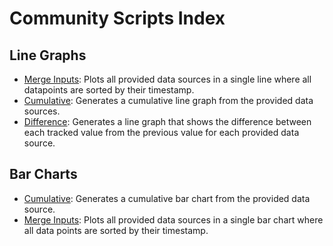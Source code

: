 # Community Scripts Index

## Line Graphs
- [Merge Inputs](./line-graphs/merge-inputs/README.md): Plots all provided data sources in a single line where all datapoints are sorted by their timestamp.
- [Cumulative](./line-graphs/cumulative/README.md): Generates a cumulative line graph from the provided data sources.
- [Difference](./line-graphs/difference/README.md): Generates a line graph that shows the difference between each tracked value from the previous value for each provided data source.

## Bar Charts
- [Cumulative](./bar-charts/cumulative/README.md): Generates a cumulative bar chart from the provided data source.
- [Merge Inputs](./bar-charts/merge-inputs/README.md): Plots all provided data sources in a single bar chart where all data points are sorted by their timestamp.

